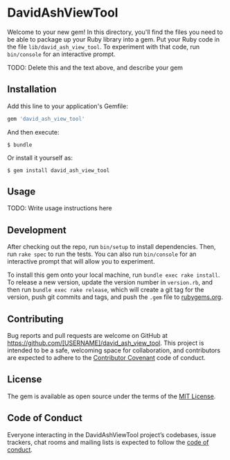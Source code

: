 # DavidAshViewTool

Welcome to your new gem! In this directory, you'll find the files you need to be able to package up your Ruby library into a gem. Put your Ruby code in the file `lib/david_ash_view_tool`. To experiment with that code, run `bin/console` for an interactive prompt.

TODO: Delete this and the text above, and describe your gem

## Installation

Add this line to your application's Gemfile:

```ruby
gem 'david_ash_view_tool'
```

And then execute:

    $ bundle

Or install it yourself as:

    $ gem install david_ash_view_tool

## Usage

TODO: Write usage instructions here

## Development

After checking out the repo, run `bin/setup` to install dependencies. Then, run `rake spec` to run the tests. You can also run `bin/console` for an interactive prompt that will allow you to experiment.

To install this gem onto your local machine, run `bundle exec rake install`. To release a new version, update the version number in `version.rb`, and then run `bundle exec rake release`, which will create a git tag for the version, push git commits and tags, and push the `.gem` file to [rubygems.org](https://rubygems.org).

## Contributing

Bug reports and pull requests are welcome on GitHub at https://github.com/[USERNAME]/david_ash_view_tool. This project is intended to be a safe, welcoming space for collaboration, and contributors are expected to adhere to the [Contributor Covenant](http://contributor-covenant.org) code of conduct.

## License

The gem is available as open source under the terms of the [MIT License](https://opensource.org/licenses/MIT).

## Code of Conduct

Everyone interacting in the DavidAshViewTool project’s codebases, issue trackers, chat rooms and mailing lists is expected to follow the [code of conduct](https://github.com/[USERNAME]/david_ash_view_tool/blob/master/CODE_OF_CONDUCT.md).
